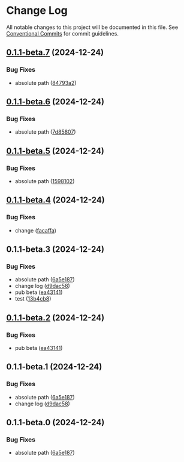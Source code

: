 # Change Log

All notable changes to this project will be documented in this file.
See [Conventional Commits](https://conventionalcommits.org) for commit guidelines.

## [0.1.1-beta.7](https://github.com/cosmology-tech/cosmos-kit/compare/@bongdungyeuem27-kit/react@0.1.1-beta.6...@bongdungyeuem27-kit/react@0.1.1-beta.7) (2024-12-24)

### Bug Fixes

- absolute path ([84793a2](https://github.com/cosmology-tech/cosmos-kit/commit/84793a2442fad197c4ab0598fc5760d29044c83e))

## [0.1.1-beta.6](https://github.com/cosmology-tech/cosmos-kit/compare/@bongdungyeuem27-kit/react@0.1.1-beta.5...@bongdungyeuem27-kit/react@0.1.1-beta.6) (2024-12-24)

### Bug Fixes

- absolute path ([7d85807](https://github.com/cosmology-tech/cosmos-kit/commit/7d858078eca107a931b89a9475addb763240b14a))

## [0.1.1-beta.5](https://github.com/cosmology-tech/cosmos-kit/compare/@bongdungyeuem27-kit/react@0.1.1-beta.4...@bongdungyeuem27-kit/react@0.1.1-beta.5) (2024-12-24)

### Bug Fixes

- absolute path ([1598102](https://github.com/cosmology-tech/cosmos-kit/commit/1598102dd65ab0cf2d29e870d4d643d531adca51))

## [0.1.1-beta.4](https://github.com/cosmology-tech/cosmos-kit/compare/@bongdungyeuem27-kit/react@0.1.1-beta.3...@bongdungyeuem27-kit/react@0.1.1-beta.4) (2024-12-24)

### Bug Fixes

- change ([facaffa](https://github.com/cosmology-tech/cosmos-kit/commit/facaffa011e59bcf74bae04d918f918fb7e813f5))

## 0.1.1-beta.3 (2024-12-24)

### Bug Fixes

- absolute path ([6a5e187](https://github.com/cosmology-tech/cosmos-kit/commit/6a5e187a4a343113e650d636b60050328b4ed9de))
- change log ([d9dac58](https://github.com/cosmology-tech/cosmos-kit/commit/d9dac58484ba1c1d65dbdb5cdafcc51c6a03a987))
- pub beta ([ea43141](https://github.com/cosmology-tech/cosmos-kit/commit/ea431417494d07cc7d217c20e962e224d56583a9))
- test ([13b4cb8](https://github.com/cosmology-tech/cosmos-kit/commit/13b4cb84123a089ce69e17f4c208580dbe94aa69))

## [0.1.1-beta.2](https://github.com/cosmology-tech/cosmos-kit/compare/@bongdungyeuem27-kit/react@0.1.1-beta.1...@bongdungyeuem27-kit/react@0.1.1-beta.2) (2024-12-24)

### Bug Fixes

- pub beta ([ea43141](https://github.com/cosmology-tech/cosmos-kit/commit/ea431417494d07cc7d217c20e962e224d56583a9))

## 0.1.1-beta.1 (2024-12-24)

### Bug Fixes

- absolute path ([6a5e187](https://github.com/cosmology-tech/cosmos-kit/commit/6a5e187a4a343113e650d636b60050328b4ed9de))
- change log ([d9dac58](https://github.com/cosmology-tech/cosmos-kit/commit/d9dac58484ba1c1d65dbdb5cdafcc51c6a03a987))

## 0.1.1-beta.0 (2024-12-24)

### Bug Fixes

- absolute path ([6a5e187](https://github.com/cosmology-tech/cosmos-kit/commit/6a5e187a4a343113e650d636b60050328b4ed9de))
